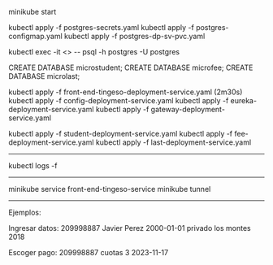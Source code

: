 minikube start

kubectl apply -f postgres-secrets.yaml
kubectl apply -f postgres-configmap.yaml
kubectl apply -f postgres-dp-sv-pvc.yaml

kubectl exec -it <> -- psql -h postgres -U postgres

CREATE DATABASE microstudent;
CREATE DATABASE microfee;
CREATE DATABASE microlast;

kubectl apply -f front-end-tingeso-deployment-service.yaml (2m30s)
kubectl apply -f config-deployment-service.yaml
kubectl apply -f eureka-deployment-service.yaml
kubectl apply -f gateway-deployment-service.yaml

kubectl apply -f student-deployment-service.yaml
kubectl apply -f fee-deployment-service.yaml
kubectl apply -f last-deployment-service.yaml

---
kubectl logs  -f

---

minikube service front-end-tingeso-service
minikube tunnel

---
Ejemplos:

Ingresar datos:
209998887
Javier
Perez
2000-01-01
privado
los montes
2018

Escoger pago:
209998887
cuotas
3
2023-11-17
